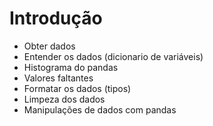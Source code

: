 # Introdução

* Obter dados
* Entender os dados (dicionario de variáveis)
* Histograma do pandas
* Valores faltantes
* Formatar os dados (tipos)
* Limpeza dos dados
* Manipulações de dados com pandas
